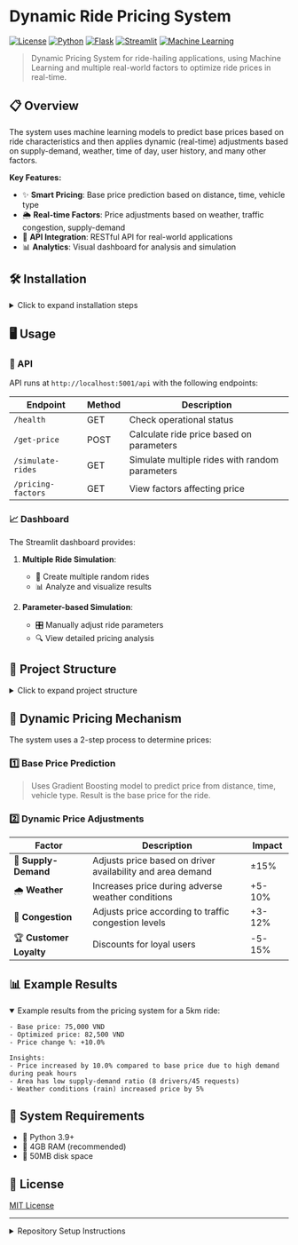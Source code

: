 # Dynamic Ride Pricing System

[![License](https://img.shields.io/badge/license-MIT-blue.svg)](https://opensource.org/licenses/MIT) [![Python](https://img.shields.io/badge/Python-3.8+-3776AB?logo=python&logoColor=white)](https://www.python.org/) [![Flask](https://img.shields.io/badge/Flask-2.0+-000000?logo=flask&logoColor=white)](https://flask.palletsprojects.com/) [![Streamlit](https://img.shields.io/badge/Streamlit-1.0+-FF4B4B?logo=streamlit&logoColor=white)](https://streamlit.io/) [![Machine Learning](https://img.shields.io/badge/ML-Gradient_Boosting-F7931E?logo=scikit-learn&logoColor=white)](https://scikit-learn.org/)

> Dynamic Pricing System for ride-hailing applications, using Machine Learning and multiple real-world factors to optimize ride prices in real-time.

## 📋 Overview

The system uses machine learning models to predict base prices based on ride characteristics and then applies dynamic (real-time) adjustments based on supply-demand, weather, time of day, user history, and many other factors.

**Key Features:**

- ✨ **Smart Pricing**: Base price prediction based on distance, time, vehicle type
- 🌦️ **Real-time Factors**: Price adjustments based on weather, traffic congestion, supply-demand
- 🚀 **API Integration**: RESTful API for real-world applications
- 📊 **Analytics**: Visual dashboard for analysis and simulation

## 🛠️ Installation

<details>
<summary>Click to expand installation steps</summary>

1. Clone repository:

```bash
git clone https://github.com/yourusername/dynamic-ride-pricing.git
cd dynamic-ride-pricing
```

2. Install libraries:

```bash
pip install -r requirements.txt
```

3. Train the model:

```bash
python main.py
```

4. Run API server:

```bash
python -m api.app
```

5. Run dashboard:

```bash
streamlit run dashboard/app.py
```

</details>

## 🖥️ Usage

### 🔌 API

API runs at `http://localhost:5001/api` with the following endpoints:

| Endpoint           | Method | Description                                    |
| ------------------ | ------ | ---------------------------------------------- |
| `/health`          | GET    | Check operational status                       |
| `/get-price`       | POST   | Calculate ride price based on parameters       |
| `/simulate-rides`  | GET    | Simulate multiple rides with random parameters |
| `/pricing-factors` | GET    | View factors affecting price                   |

### 📈 Dashboard

The Streamlit dashboard provides:

1. **Multiple Ride Simulation**:

   - 🚕 Create multiple random rides
   - 📊 Analyze and visualize results

2. **Parameter-based Simulation**:
   - 🎛️ Manually adjust ride parameters
   - 🔍 View detailed pricing analysis

## 📂 Project Structure

<details>
<summary>Click to expand project structure</summary>

```
dynamic-pricing/
│
├── api/                        # API server module
│   ├── __init__.py
│   └── app.py                  # Flask API server
│
├── dashboard/                  # Streamlit Dashboard
│   └── app.py                  # Dashboard application
│
├── data/                       # Data processing module
│   ├── __init__.py
│   ├── data_generator.py       # Sample data generator
│   └── preprocessor.py         # Data preprocessing
│
├── models/                     # ML model module
│   ├── __init__.py
│   └── pricing_model.py        # Price prediction model
│
├── pricing/                    # Dynamic Pricing module
│   ├── __init__.py
│   └── dynamic_pricer.py       # Dynamic pricing algorithm
│
├── utils/                      # Utilities
│   ├── __init__.py
│   └── geo_utils.py            # Geographic/distance utilities
│
├── main.py                     # Main execution file
├── requirements.txt            # Required libraries
└── README.md                   # This file
```

</details>

## 💼 Dynamic Pricing Mechanism

The system uses a 2-step process to determine prices:

### 1️⃣ Base Price Prediction

> Uses Gradient Boosting model to predict price from distance, time, vehicle type. Result is the base price for the ride.

### 2️⃣ Dynamic Price Adjustments

| Factor                  | Description                                                | Impact |
| ----------------------- | ---------------------------------------------------------- | ------ |
| 🚗 **Supply-Demand**    | Adjusts price based on driver availability and area demand | ±15%   |
| 🌧️ **Weather**          | Increases price during adverse weather conditions          | +5-10% |
| 🚦 **Congestion**       | Adjusts price according to traffic congestion levels       | +3-12% |
| 🏆 **Customer Loyalty** | Discounts for loyal users                                  | -5-15% |

## 📊 Example Results

<details open>
<summary>Example results from the pricing system for a 5km ride:</summary>

```
- Base price: 75,000 VND
- Optimized price: 82,500 VND
- Price change %: +10.0%

Insights:
- Price increased by 10.0% compared to base price due to high demand during peak hours
- Area has low supply-demand ratio (8 drivers/45 requests)
- Weather conditions (rain) increased price by 5%
```

</details>

## 🔧 System Requirements

- 🐍 Python 3.9+
- 💾 4GB RAM (recommended)
- 💽 50MB disk space

## 📄 License

[MIT License](LICENSE)

---

<details>
<summary>Repository Setup Instructions</summary>

Place this README.md file in the root directory of the project (same level as main.py).

To add this file to the repository, do the following:

1. Create a file named `README.md` in the root directory of the project
2. Copy the above content into the file
3. Save the file and add it to the git repository:

```bash
git add README.md
git commit -m "Add project README"
git push
```

</details>

```

```
